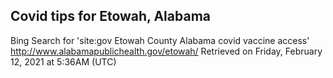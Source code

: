 ## Covid tips for Etowah, Alabama

Bing Search for 'site:gov Etowah County Alabama covid vaccine access'
http://www.alabamapublichealth.gov/etowah/
Retrieved on Friday, February 12, 2021 at 5:36AM (UTC)